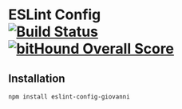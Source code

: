 # ESLint Config <br /> [![Build Status](https://travis-ci.org/giovannicalo/eslint-config.svg?branch=master)](https://travis-ci.org/giovannicalo/eslint-config) [![bitHound Overall Score](https://www.bithound.io/github/giovannicalo/eslint-config/badges/score.svg)](https://www.bithound.io/github/giovannicalo/eslint-config)

## Installation

```
npm install eslint-config-giovanni
```
